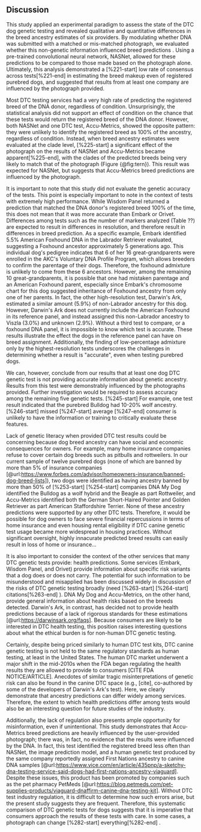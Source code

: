 ## Discussion

This study applied an experimental paradigm to assess the state of the DTC dog genetic testing and revealed qualitative and quantitative differences in the breed ancestry estimates of six providers.
By modulating whether DNA was submitted with a matched or mis-matched photograph, we evaluated whether this non-genetic information influenced breed predictions .
Using a pre-trained convolutional neural network, NASNet, allowed for these predictions to be compared to those made based on the photograph alone.
Ultimately, this analysis demonstrated a [%221-start] low rate of consensus across tests[%221-end] in estimating the breed makeup even of registered purebred dogs, and suggested that results from at least one company are influenced by the photograph provided.

Most DTC testing services had a very high rate of predicting the registered breed of the DNA donor, regardless of condition.
Unsurprisingly, the statistical analysis did not support an effect of condition on the chance that these tests would return the registered breed of the DNA donor.
However, both NASNet and one DTC test, Accu-Metrics, showed the opposite pattern: they were unlikely to identify the registered breed as 100% of the ancestry, regardless of condition.
Instead, when breed ancestry estimates were evaluated at the clade level, [%225-start] a significant effect of the photograph on the results of NASNet and Accu-Metrics became apparent[%225-end], with the clades of the predicted breeds being very likely to match that of the photograph (Figure {@fig:tern}).
This result was expected for NASNet, but suggests that Accu-Metrics breed predictions are influenced by the photograph.

It is important to note that this study did not evaluate the genetic accuracy of the tests.
This point is especially important to note in the context of tests with extremely high performance.
While Wisdom Panel returned a prediction that matched the DNA donor's registered breed 100% of the time, this does not mean that it was more accurate than Embark or Orivet.
Differences among tests such as the number of markers analyzed (Table ??) are expected to result in differences in resolution, and therefore result in differences in breed prediction.
As a specific example, Embark identified 5.5% American Foxhound DNA in the Labrador Retriever evaluated, suggesting a Foxhound ancestor approximately 5 generations ago.
This individual dog's pedigree indicates that 6 of her 16 great-grandparents were enrolled in the AKC's Voluntary DNA Profile Program, which allows breeders to confirm the parentage of their dogs.
Therefore, the foxhound admixture is unlikely to come from these 6 ancestors.
However, among the remaining 10 great-grandparents, it is possible that one had mistaken parentage and an American Foxhound parent, especially since Embark's chromosome chart for this dog suggested inheritance of Foxhound ancestry from only one of her parents.
In fact, the other high-resolution test, Darwin's Ark, estimated a similar amount (5.9%) of non-Labrador ancestry for this dog.
However, Darwin's Ark does not currently include the American Foxhound in its reference panel, and instead assigned this non-Labrador ancestry to Viszla (3.0%) and unknown (2.9%).
Without a third test to compare, or a foxhound DNA panel, it is impossible to know which test is accurate.
These results illustrate the effect the dogs in the reference panel can have on breed assignment.
Additionally, the finding of low-percentage admixture only by the highest-resolution tests underscores the challenges in determining whether a result is "accurate", even when testing purebred dogs.

We can, however, conclude from our results that at least one dog DTC genetic test is not providing accurate information about genetic ancestry.
Results from this test were demonstrably influenced by the photographs provided.
Further investigation would be required to assess accuracy among the remaining five genetic tests.
[%245-start] For example, one test result indicated that the purebred Bulldog had 10-20% wolf ancestry.
[%246-start] missed [%247-start] average [%247-end] consumer is unlikely to have the information or training to critically evaluate these features.

Lack of genetic literacy when provided DTC test results could be concerning because dog breed ancestry can have social and economic consequences for owners.
For example, many home insurance companies refuse to cover certain dog breeds such as pitbulls and rottweilers.
In our current sample of twelve purebred dogs (none of which are banned by more than 5% of insurance companies [@url:https://www.forbes.com/advisor/homeowners-insurance/banned-dog-breed-lists]), two dogs were identified as having ancestry banned by more than 50% of [%253-start] [%254-start] companies DNA My Dog identified the Bulldog as a wolf hybrid and the Beagle as part Rottweiler, and Accu-Metrics identified both the German Short-Haired Pointer and Golden Retriever as part American Staffordshire Terrier.
None of these ancestry predictions were supported by any other DTC tests.
Therefore, it would be possible for dog owners to face severe financial repercussions in terms of home insurance and even housing rental eligibility if DTC canine genetic test usage became more widespread in housing practices.
Without significant oversight, highly innacurate predicted breed results can easily result in loss of home or insurance...

It is also important to consider the context of the other services that many DTC genetic tests provide: health predictions.
Some services (Embark, Wisdom Panel, and Orivet) provide information about specific risk variants that a dog does or does not carry.
The potential for such information to be misunderstood and misapplied has been discussed widely in discussion of the risks of DTC genetic testing broadly (need [%263-start] [%264-start] citations[%263-end] ).
DNA My Dog and Accu-Metrics, on the other hand, provide general information about health risks based on the breeds detected.
Darwin's Ark, in contrast, has decided not to provide health predictions because of a lack of rigorous standards for these estimations [@url:https://darwinsark.org/faqs].
Because consumers are likely to be interested in DTC health testing, this position raises interesting questions about what the ethical burden is for non-human DTC genetic testing.

Certainly, despite being priced similarly to human DTC test kits, DTC canine genetic testing is not held to the same regulatory standards as human testing, at least in the United States.
The human DTC market underwent a major shift in the mid-2010s when the FDA began regulating the health results they are allowed to provide to consumers [CITE FDA NOTICE/ARTICLE].
Anecdotes of similar tragic misinterpretations of genetic risk can also be found in the canine DTC space (e.g., [cite], co-authored by some of the developers of Darwin's Ark's test).
Here, we clearly demonstrate that ancestry predictions can differ widely among services.
Therefore, the extent to which health predictions differ among tests would also be an interesting question for future studies of the industry.

Additionally, the lack of regulation also presents ample opportunity for misinformation, even if unintentional.
This study demonstrates that Accu-Metrics breed predictions are heavily influenced by the user-provided photograph; there was, in fact, no evidence that the results were influenced by the DNA.
In fact, this test identified the registered breed less often than NASNet, the image prediction model, and a human genetic test produced by the same company reportedly assigned First Nations ancestry to canine DNA samples [@url:https://www.vice.com/en/article/435pnp/a-sketchy-dna-testing-service-said-dogs-had-first-nations-ancestry-viaguard].
Despite these issues, this product has been promoted by companies such as the pet pharmacy PetMeds [@url:https://blog.petmeds.com/pet-supplies-products/viaguard-dnaffirm-canine-dna-testing-kit].
Without DTC test industry regulation, it is difficult to determine how such errors arise, but the present study suggests they are frequent.
Therefore, this systematic comparison of DTC genetic tests for dogs suggests that it is imperative that consumers approach the results of these tests with care.
In some cases, a photograph can change [%282-start] everything[%282-end] .

